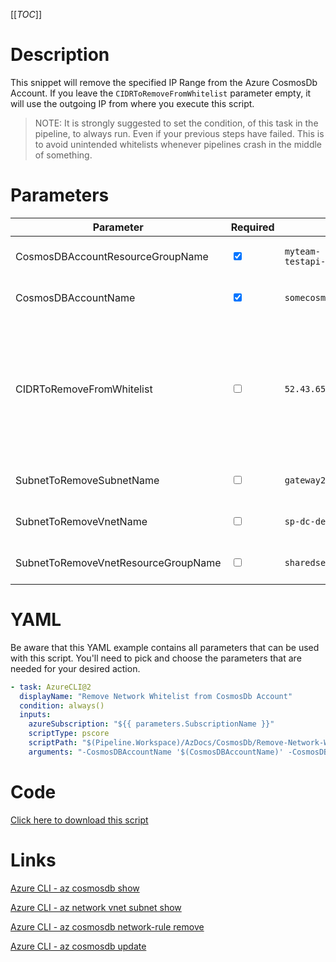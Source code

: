 [[_TOC_]]

# Description

This snippet will remove the specified IP Range from the Azure CosmosDb Account. If you leave the `CIDRToRemoveFromWhitelist` parameter empty, it will use the outgoing IP from where you execute this script.

> NOTE: It is strongly suggested to set the condition, of this task in the pipeline, to always run. Even if your previous steps have failed. This is to avoid unintended whitelists whenever pipelines crash in the middle of something.

# Parameters

| Parameter | Required | Example Value  | Description |
|----|----|----|----|
| CosmosDBAccountResourceGroupName    | <input type="checkbox" checked> | `myteam-testapi-$(Release.EnvironmentName)` | The name of the resource group the CosmosDb account resides in. |
| CosmosDBAccountName                 | <input type="checkbox" checked> | `somecosmosdb$(Release.EnvironmentName)`    | The name for the CosmosDb Account resource. |
| CIDRToRemoveFromWhitelist           | <input type="checkbox"> | `52.43.65.123/32` | The IP range, to remove the whitelist for, in [CIDR notation](https://en.wikipedia.org/wiki/Classless_Inter-Domain_Routing#CIDR_notation). Leave this field empty to use the outgoing IP from where you execute this script. NOTE: if you want to add a `/32`, make sure to omit the `/32` (for example: `123.123.123.123` instead of `123.123.123.123/32`). |
| SubnetToRemoveSubnetName            | <input type="checkbox"> | `gateway2-subnet` | The name of the subnet you want to remove from the whitelist.     |
| SubnetToRemoveVnetName              | <input type="checkbox">  | `sp-dc-dev-001-vnet` | The vnetname of the subnet you want to remove from the whitelist. |
| SubnetToRemoveVnetResourceGroupName | <input type="checkbox">  | `sharedservices-rg` | The VnetResourceGroupName your Vnet resides in.                   |


# YAML

Be aware that this YAML example contains all parameters that can be used with this script. You'll need to pick and choose the parameters that are needed for your desired action.

```yaml
- task: AzureCLI@2
  displayName: "Remove Network Whitelist from CosmosDb Account"
  condition: always()
  inputs:
    azureSubscription: "${{ parameters.SubscriptionName }}"
    scriptType: pscore
    scriptPath: "$(Pipeline.Workspace)/AzDocs/CosmosDb/Remove-Network-Whitelist-from-CosmosDb-Account.ps1"
    arguments: "-CosmosDBAccountName '$(CosmosDBAccountName)' -CosmosDBAccountResourceGroupName '$(CosmosDBAccountResourceGroupName)' -CIDRToRemoveFromWhitelist '$(CIDRToRemoveFromWhitelist)' -SubnetToRemoveSubnetName '$(SubnetToRemoveSubnetName)' -SubnetToRemoveVnetName '$(SubnetToRemoveVnetName)' -SubnetToRemoveVnetResourceGroupName '$(SubnetToRemoveVnetResourceGroupName)'"
```

# Code

[Click here to download this script](../../../../src/CosmosDb/Remove-IP-Whitelist-from-CosmosDb-Account.ps1)

# Links

[Azure CLI - az cosmosdb show](https://docs.microsoft.com/en-us/cli/azure/cosmosdb?view=azure-cli-latest#az_cosmosdb_show)

[Azure CLI - az network vnet subnet show](https://docs.microsoft.com/en-us/cli/azure/network/vnet/subnet?view=azure-cli-latest#az_network_vnet_subnet_show)

[Azure CLI - az cosmosdb network-rule remove](https://docs.microsoft.com/en-us/cli/azure/cosmosdb/network-rule?view=azure-cli-latest#az_cosmosdb_network_rule_remove)

[Azure CLI - az cosmosdb update](https://docs.microsoft.com/en-us/cli/azure/cosmosdb?view=azure-cli-latest#az_cosmosdb_update)
